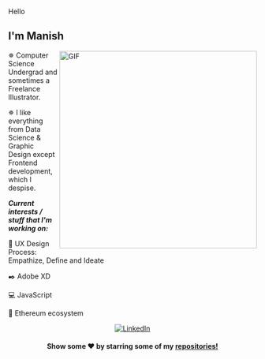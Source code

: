 Hello

I'm Manish                                                   
-------------------------------------------------------------------------------------------------------------------------------------------------------------------------

<!--![Manish's github stats](https://github-readme-stats.vercel.app/api?username=manishreddy3&show_icons=true&theme=cobalt&custom_title=Manish's-GitHub-Stats)-->

<!--[![ReadMe Card](https://github-readme-stats.vercel.app/api/pin/?username=manishreddy3&repo=100-days-of-code)](https://github.com/anuraghazra/github-readme-stats)-->

<!--![Top Langs](https://github-readme-stats.vercel.app/api/top-langs/?username=manishreddy3&layout=compact&langs_count=7)-->

<img align="right" alt="GIF" src="https://miro.medium.com/max/875/1*Urc28sbnORGOW5oyohQ06g.gif" width="400px" />

✵ Computer Science Undergrad and sometimes a Freelance Illustrator.                                      

✵ I like everything from Data Science & Graphic Design except Frontend development, which I despise.
                                                                                                                    


***Current interests / stuff that I'm working on:***                                                                    

🎴 UX Design Process: Empathize, Define and Ideate
 
✒️ Adobe XD

💻 JavaScript
 
💎 Ethereum ecosystem 




<p align = "center">
<a href="linkedin.com/in/manish-chembeti-034679196" target="_blank">
<img alt="LinkedIn" src="https://img.shields.io/badge/linkedin%20-%230077B5.svg?&style=for-the-badge&logo=linkedin&logoColor=white"/>
</a>
</p>

<p align="center">
<h4 align="center">Show some ❤️ by starring some of my <a href=""> repositories!</a></h4>
</p>
